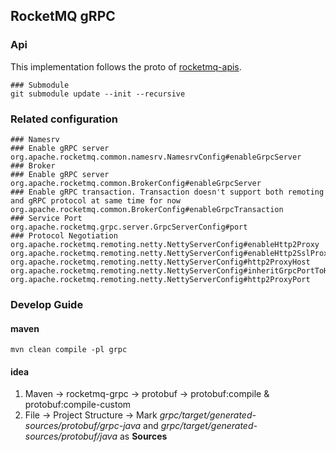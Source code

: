 ## RocketMQ gRPC

### Api
This implementation follows the proto of [rocketmq-apis](https://github.com/apache/rocketmq-apis).

```shell
### Submodule
git submodule update --init --recursive
```
### Related configuration
```shell
### Namesrv
### Enable gRPC server
org.apache.rocketmq.common.namesrv.NamesrvConfig#enableGrpcServer
### Broker
### Enable gRPC server
org.apache.rocketmq.common.BrokerConfig#enableGrpcServer
### Enable gRPC transaction. Transaction doesn't support both remoting and gRPC protocol at same time for now
org.apache.rocketmq.common.BrokerConfig#enableGrpcTransaction
### Service Port
org.apache.rocketmq.grpc.server.GrpcServerConfig#port
### Protocol Negotiation
org.apache.rocketmq.remoting.netty.NettyServerConfig#enableHttp2Proxy
org.apache.rocketmq.remoting.netty.NettyServerConfig#enableHttp2SslProxy
org.apache.rocketmq.remoting.netty.NettyServerConfig#http2ProxyHost
org.apache.rocketmq.remoting.netty.NettyServerConfig#inheritGrpcPortToHTTP2
org.apache.rocketmq.remoting.netty.NettyServerConfig#http2ProxyPort
```

### Develop Guide
#### maven
```shell
mvn clean compile -pl grpc
```
#### idea
1. Maven -> rocketmq-grpc -> protobuf -> protobuf:compile & protobuf:compile-custom
2. File -> Project Structure -> Mark *grpc/target/generated-sources/protobuf/grpc-java* and *grpc/target/generated-sources/protobuf/java* as **Sources** 
